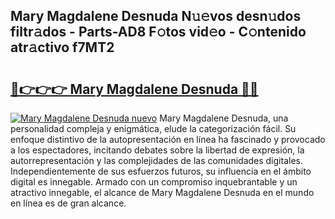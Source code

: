 ## Mary Magdalene Desnuda N𝚞𝚎vos desn𝚞dos filtr𝚊dos - Parts-AD8 F𝚘tos vid𝚎o - C𝚘ntenido atr𝚊ctivo f7MT2

# <h2><a href="http://mb81zvt.tromn.icu/?c=Mary+Magdalene+Desnuda">🔗👉👉👉 Mary Magdalene Desnuda 🔗🔗</a></h2>

[![Mary Magdalene Desnuda nuevo](https://i.imgur.com/pEAQMta.gif)](http://mb81zvt.tromn.icu/?c=Mary+Magdalene+Desnuda)
Mary Magdalene Desnuda, una personalidad compleja y enigmática, elude la categorización fácil. Su enfoque distintivo de la autopresentación en línea ha fascinado y provocado a los espectadores, incitando debates sobre la libertad de expresión, la autorrepresentación y las complejidades de las comunidades digitales. Independientemente de sus esfuerzos futuros, su influencia en el ámbito digital es innegable. Armado con un compromiso inquebrantable y un atractivo innegable, el alcance de Mary Magdalene Desnuda en el mundo en línea es de gran alcance.
